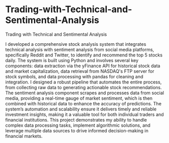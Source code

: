 # Trading-with-Technical-and-Sentimental-Analysis
Trading with Technical and Sentimental Analysis

I developed a comprehensive stock analysis system that integrates technical analysis with sentiment analysis from social media platforms, specifically Reddit and Twitter, to identify and recommend the top 5 stocks daily. The system is built using Python and involves several key components: data extraction via the yFinance API for historical stock data and market capitalization, data retrieval from NASDAQ's FTP server for stock symbols, and data processing with pandas for cleaning and integration. I designed a robust pipeline that automates the entire process, from collecting raw data to generating actionable stock recommendations. The sentiment analysis component scrapes and processes data from social media, providing a real-time gauge of market sentiment, which is then combined with historical data to enhance the accuracy of predictions. The system’s automation and scalability ensure it delivers timely and reliable investment insights, making it a valuable tool for both individual traders and financial institutions. This project demonstrates my ability to handle complex data processing tasks, implement algorithmic solutions, and leverage multiple data sources to drive informed decision-making in financial markets.
